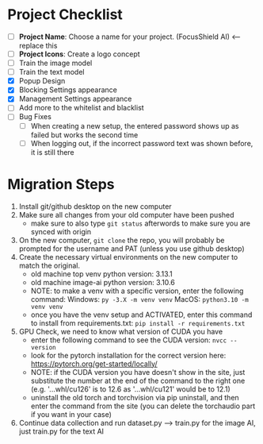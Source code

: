 # Project Checklist

- [ ] **Project Name**: Choose a name for your project. (FocusShield AI) <-- replace this
- [ ] **Project Icons**: Create a logo concept
- [ ] Train the image model
- [ ] Train the text model
- [X] Popup Design
- [X] Blocking Settings appearance
- [X] Management Settings appearance
- [ ] Add more to the whitelist and blacklist
- [ ] Bug Fixes
    - [ ] When creating a new setup, the entered password shows up as failed but works the second time
    - [ ] When logging out, if the incorrect password text was shown before, it is still there

# Migration Steps
1. Install git/github desktop on the new computer
2. Make sure all changes from your old computer have been pushed
    - make sure to also type `git status` afterwords to make sure you are synced with origin
3. On the new computer, `git clone` the repo, you will probably be prompted for the username and PAT (unless you use github desktop)
4. Create the necessary virtual environments on the new computer to match the original.
    - old machine top venv python version: 3.13.1
    - old machine image-ai python version: 3.10.6
    - NOTE: to make a venv with a specific version, enter the following command:
    Windows: `py -3.X -m venv venv`
    MacOS: `python3.10 -m venv venv`
    - once you have the venv setup and ACTIVATED, enter this command to install from requirements.txt:
    `pip install -r requirements.txt`
5. GPU Check, we need to know what version of CUDA you have
    - enter the following command to see the CUDA version:
    `nvcc --version`
    - look for the pytorch installation for the correct version here: https://pytorch.org/get-started/locally/
    - NOTE: if the CUDA version you have doesn't show in the site, just substitute the number at the end of the command to the right one (e.g. '...whl/cu126' is to 12.6 as '...whl/cu121' would be to 12.1)
    - uninstall the old torch and torchvision via pip uninstall, and then enter the command from the site (you can delete the torchaudio part if you want in your case)
6. Continue data collection and run dataset.py --> train.py for the image AI, just train.py for the text AI
